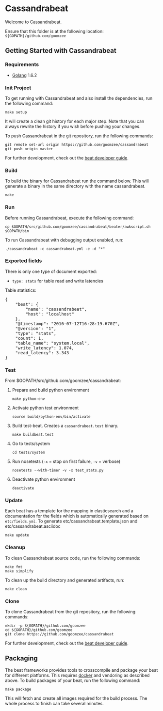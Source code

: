 # Cassandrabeat

Welcome to Cassandrabeat.

Ensure that this folder is at the following location:
`${GOPATH}/github.com/goomzee`

## Getting Started with Cassandrabeat

### Requirements

* [Golang](https://golang.org/dl/) 1.6.2


### Init Project

To get running with Cassandrabeat and also install the
dependencies, run the following command:

```
make setup
```

It will create a clean git history for each major step. Note that you can always rewrite the history if you wish before pushing your changes.

To push Cassandrabeat in the git repository, run the following commands:

```
git remote set-url origin https://github.com/goomzee/cassandrabeat
git push origin master
```

For further development, check out the [beat developer guide](https://www.elastic.co/guide/en/beats/libbeat/current/new-beat.html).


### Build

To build the binary for Cassandrabeat run the command below. This will generate a binary
in the same directory with the name cassandrabeat.

```
make
```


### Run

Before running Cassandrabeat, execute the following command:

```
cp $GOPATH/src/github.com/goomzee/cassandrabeat/beater/awkscript.sh $GOPATH/bin
```

To run Cassandrabeat with debugging output enabled, run:

```
./cassandrabeat -c cassandrabeat.yml -e -d "*"
```


### Exported fields

There is only one type of document exported:
- `type: stats` for table read and write latencies

Table statistics:

<pre>
{
    "beat": {
        "name": "cassandrabeat",
        "host": "localhost"
    },
    "@timestamp": "2016-07-12T16:28:19.670Z",
    "@version": "1",
    "type": "stats",
    "count": 1,
    "table_name": "system.local", 
    "write_latency": 1.074, 
    "read_latency": 3.343
}
</pre>


### Test

From $GOPATH/src/github.com/goomzee/cassandrabeat:

1. Prepare and build python environment
   ```
   make python-env
   ```

2. Activate python test environment
   ```
   source build/python-env/bin/activate
   ```

3. Build test-beat. Creates a `cassandrabeat.test` binary.
   ```
   make buildbeat.test
   ```

4. Go to tests/system
   ```
   cd tests/system
   ```

5. Run nosetests (`-x` = stop on first failure, `-v` = verbose)
   ```
   nosetests --with-timer -v -x test_stats.py
   ```

6. Deactivate python environment
   ```
   deactivate
   ```


### Update

Each beat has a template for the mapping in elasticsearch and a documentation for the fields
which is automatically generated based on `etc/fields.yml`.
To generate etc/cassandrabeat.template.json and etc/cassandrabeat.asciidoc

```
make update
```


### Cleanup

To clean  Cassandrabeat source code, run the following commands:

```
make fmt
make simplify
```

To clean up the build directory and generated artifacts, run:

```
make clean
```


### Clone

To clone Cassandrabeat from the git repository, run the following commands:

```
mkdir -p ${GOPATH}/github.com/goomzee
cd ${GOPATH}/github.com/goomzee
git clone https://github.com/goomzee/cassandrabeat
```


For further development, check out the [beat developer guide](https://www.elastic.co/guide/en/beats/libbeat/current/new-beat.html).


## Packaging

The beat frameworks provides tools to crosscompile and package your beat for different platforms. This requires [docker](https://www.docker.com/) and vendoring as described above. To build packages of your beat, run the following command:

```
make package
```

This will fetch and create all images required for the build process. The whole process to finish can take several minutes.
